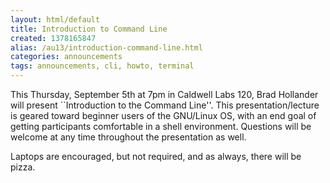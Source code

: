 ```yaml
---
layout: html/default
title: Introduction to Command Line
created: 1378165847
alias: /au13/introduction-command-line.html
categories: announcements
tags: announcements, cli, howto, terminal
---
```

This Thursday, September 5th at 7pm in Caldwell Labs 120, Brad Hollander will present ``Introduction to the Command Line''. This presentation/lecture is geared toward beginner users of the GNU/Linux OS, with an end goal of getting participants comfortable in a shell environment. Questions will be welcome at any time throughout the presentation as well.

Laptops are encouraged, but not required, and as always, there will be pizza.
